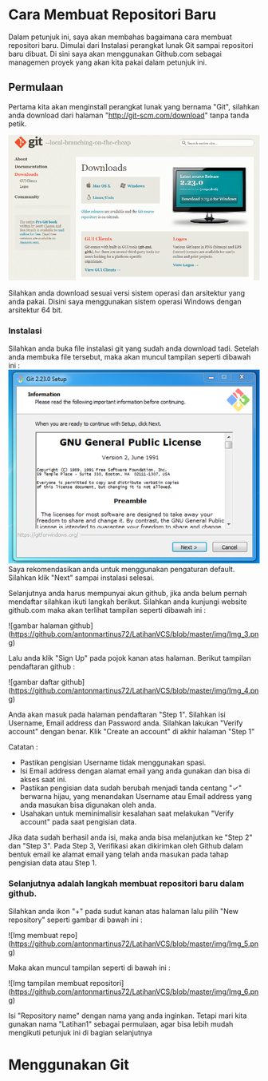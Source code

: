 # Cara Membuat Repositori Baru

Dalam petunjuk ini, saya akan membahas bagaimana cara membuat repositori baru.
Dimulai dari Instalasi perangkat lunak Git sampai repositori baru dibuat.
Di sini saya akan menggunakan Github.com sebagai managemen proyek yang akan kita pakai dalam petunjuk ini.

## Permulaan
Pertama kita akan menginstall perangkat lunak yang bernama "Git", silahkan anda download dari halaman "http://git-scm.com/download" tanpa tanda petik.

![gambar web git-scm](https://github.com/antonmartinus72/latihan1/blob/master/img/Img_1.png)

Silahkan anda download sesuai versi sistem operasi dan arsitektur yang anda pakai. Disini saya menggunakan sistem operasi Windows dengan arsitektur 64 bit.

### Instalasi

Silahkan anda buka file instalasi git yang sudah anda download tadi.
Setelah anda membuka file tersebut, maka akan muncul tampilan seperti dibawah ini :
![gambar instalasi git](https://github.com/antonmartinus72/latihan1/blob/master/img/Img_2.png)
Saya rekomendasikan anda untuk menggunakan pengaturan default. Silahkan klik "Next" sampai instalasi selesai.

Selanjutnya anda harus mempunyai akun github, jika anda belum pernah mendaftar silahkan ikuti langkah berikut.
Silahkan anda kunjungi website github.com maka akan terlihat tampilan seperti dibawah ini :

![gambar halaman github] (https://github.com/antonmartinus72/LatihanVCS/blob/master/img/Img_3.png)

Lalu anda klik "Sign Up" pada pojok kanan atas halaman. 
Berikut tampilan pendaftaran github :

![gambar daftar github] (https://github.com/antonmartinus72/LatihanVCS/blob/master/img/Img_4.png)

Anda akan masuk pada halaman pendaftaran "Step 1".
Silahkan isi Username, Email address dan Password anda.
Silahkan lakukan "Verify account" dengan benar.
Klik "Create an account" di akhir halaman "Step 1"

Catatan :

* Pastikan pengisian Username tidak menggunakan spasi.
* Isi Email address dengan alamat email yang anda gunakan dan bisa di akses saat ini.
* Pastikan pengisian data sudah berubah menjadi tanda centang "✓" berwarna hijau, yang menandakan Username atau Email address yang anda masukan bisa digunakan oleh anda.
* Usahakan untuk meminimalisir kesalahan saat melakukan "Verify account" pada saat pengisian data.

Jika data sudah berhasil anda isi, maka anda bisa melanjutkan ke "Step 2" dan "Step 3".
Pada Step 3, Verifikasi akan dikirimkan oleh Github dalam bentuk email ke alamat email yang telah anda masukan pada tahap pengisian data atau Step 1.

### Selanjutnya adalah langkah membuat repositori baru dalam github.

Silahkan anda ikon "+" pada sudut kanan atas halaman lalu pilih "New repository" seperti gambar di bawah ini :

![Img membuat repo] (https://github.com/antonmartinus72/LatihanVCS/blob/master/img/Img_5.png)

Maka akan muncul tampilan seperti di bawah ini :

![Img tampilan membuat repositori] (https://github.com/antonmartinus72/LatihanVCS/blob/master/img/Img_6.png)

Isi "Repository name" dengan nama yang anda inginkan. Tetapi mari kita gunakan nama "Latihan1" sebagai permulaan, agar bisa lebih mudah mengikuti petunjuk ini di bagian selanjutnya

# Menggunakan Git